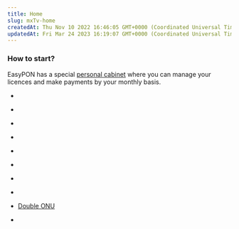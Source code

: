 ```yaml
---
title: Home
slug: mxTv-home
createdAt: Thu Nov 10 2022 16:46:05 GMT+0000 (Coordinated Universal Time)
updatedAt: Fri Mar 24 2023 16:19:07 GMT+0000 (Coordinated Universal Time)
---
```


### How to start?

EasyPON has a special [personal cabinet](https://cabinet.easypon.in/login) where you can manage your licences and make payments by your monthly basis.







*   [](docId\:Lcj0sbHQj8SuRYT6elOTe)&#x20;

*   [](docId\:lT9kDtBxYT-tbqlPKcx-H)&#x20;

*   [](docId\:jUAYqmihn_-p2LDbHHMnt)

*   [](docId\:z4sl8pUCZP6_oanNzHJXB)&#x20;

*   [](docId\:hwOehoCmQyD9SJCo5oGHV)&#x20;

*   [](docId\:KL4G8aV-G7o_sY5ZUQ5No)&#x20;

*   [](docId:3dPA5VUrWG3p5Nb8G3mkW)&#x20;

*   [](docId\:Im7vwaMN7zMOZSwvWoA5y)

*   [Double ONU](https://app.archbee.com/docs/TzlFsLikA7TqxqriFHwd8/ijnHondTQ-o9hmfQYbzCF)&#x20;

*   [](docId:0x2xxFbd9xVuL1FAZ_jkx)&#x20;


